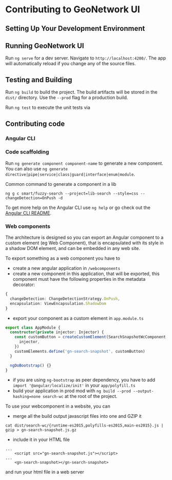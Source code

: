 # Contributing to GeoNetwork UI

## Setting Up Your Development Environment



## Running GeoNetwork UI

Run `ng serve` for a dev server. Navigate to `http://localhost:4200/`. 
The app will automatically reload if you change any of the source files.


## Testing and Building


Run `ng build` to build the project. The build artifacts will be stored in the `dist/` directory. Use the `--prod` flag for a production build.


Run `ng test` to execute the unit tests via 


## Contributing code

### Angular CLI

### Code scaffolding

Run `ng generate component component-name` to generate a new component. You can also use `ng generate directive|pipe|service|class|guard|interface|enum|module`.

Common command to generate a component in a lib
```shell script
ng g c smart/fuzzy-search --project=lib-search --style=css --changeDetection=OnPush -d
```
To get more help on the Angular CLI use `ng help` or go check out the [Angular CLI README](https://github.com/angular/angular-cli/blob/master/README.md).

### Web components
The architecture is designed so you can export an Angular component to a custom element (eg Web Component), 
that is encapsulated with its style in a shadow DOM element, and can be embedded in any web site.

To export something as a web component you have to
- create a new angular application in `/webcomponents`
- create a new component in this application, that will be exported, this component must have the following properties in the metadata decorator:
```typescript
{
  changeDetection: ChangeDetectionStrategy.OnPush,
  encapsulation: ViewEncapsulation.ShadowDom
}
```
- export your component as a custom element in `app.module.ts`
```typescript
export class AppModule {
  constructor(private injector: Injector) {
    const customButton = createCustomElement(SearchSnapshotWcComponent, {
      injector,
    })
    customElements.define('gn-search-snapshot', customButton)
  }

  ngDoBootstrap() {}
}
```
- if you are using `ng-bootstrap` as peer dependency, you have to add `import '@angular/localize/init'` in your `app/polyfill.ts`
- build your application in prod mod with `ng build --prod --output-hashing=none search-wc` at the root of the project. 

To use your webcomponent in a website, you can
- merge all the build output javascript files into one and GZIP it
```shell script
cat dist/search-wc/{runtime-es2015,polyfills-es2015,main-es2015}.js | gzip > gn-search-snapshot.js.gz
```
- include it in your HTML file
```angular2html
...
    <script src="gn-search-snapshot.js"></script>
...
    <gn-search-snapshot></gn-search-snapshot>
```
and run your html file in a web server